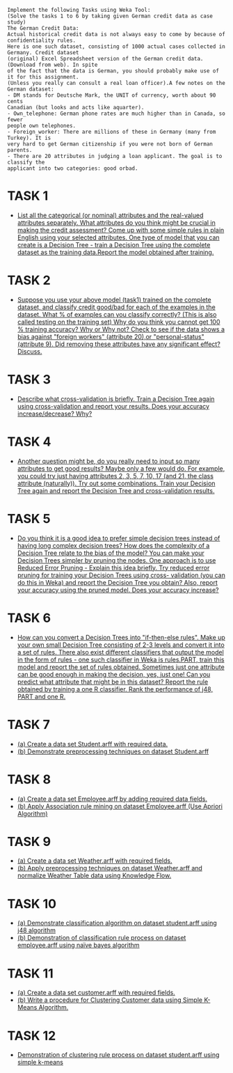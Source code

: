 ```
Implement the following Tasks using Weka Tool:
(Solve the tasks 1 to 6 by taking given German credit data as case study)
The German Credit Data:
Actual historical credit data is not always easy to come by because of confidentiality rules. 
Here is one such dataset, consisting of 1000 actual cases collected in Germany. Credit dataset 
(original) Excel Spreadsheet version of the German credit data. (Download from web). In spite 
of the fact that the data is German, you should probably make use of it for this assignment. 
(Unless you really can consult a real loan officer).A few notes on the German dataset:
- DM stands for Deutsche Mark, the UNIT of currency, worth about 90 cents 
Canadian (but looks and acts like aquarter).
- Own_telephone: German phone rates are much higher than in Canada, so fewer 
people own telephones.
- Foreign_worker: There are millions of these in Germany (many from Turkey). It is 
very hard to get German citizenship if you were not born of German parents.
- There are 20 attributes in judging a loan applicant. The goal is to classify the 
applicant into two categories: good orbad.
```
# TASK 1
- [List all the categorical (or nominal) attributes and the real-valued attributes separately. What attributes do you think might be crucial in making the credit assessment? Come up with some simple rules in plain English using your selected attributes. One type of model that you can create is a Decision Tree - train a Decision Tree using the complete dataset as the training data.Report the model obtained after training.](https://github.com/prabhasg03/Task-Codes/tree/Data-Warehousing-and-Data-Mining/DWDM/Task%201)
# TASK 2
- [Suppose you use your above model (task1) trained on the complete dataset, and classify credit good/bad for each of the examples in the dataset. What % of examples can you classify correctly? (This is also called testing on the training set) Why do you think you cannot get 100 % training accuracy? Why or Why not? Check to see if the data shows a bias against "foreign workers" (attribute 20),or "personal-status"(attribute 9). Did removing these attributes have any significant effect? Discuss.](https://github.com/prabhasg03/Task-Codes/tree/Data-Warehousing-and-Data-Mining/DWDM/Task%202)
# TASK 3
- [Describe what cross-validation is briefly. Train a Decision Tree again using cross-validation and report your results. Does your accuracy increase/decrease? Why?](https://github.com/prabhasg03/Task-Codes/tree/Data-Warehousing-and-Data-Mining/DWDM/Task%203)
# TASK 4
- [Another question might be, do you really need to input so many attributes to get good results? Maybe only a few would do. For example, you could try just having attributes 2, 3, 5, 7, 10, 17 (and 21, the class attribute (naturally)). Try out some combinations. Train your Decision Tree again and report the Decision Tree and cross-validation results.](https://github.com/prabhasg03/Task-Codes/tree/Data-Warehousing-and-Data-Mining/DWDM/Task%204)
# TASK 5
- [Do you think it is a good idea to prefer simple decision trees instead of having long complex decision trees? How does the complexity of a Decision Tree relate to the bias of the model? You can make your Decision Trees simpler by pruning the nodes. One approach is to use Reduced Error Pruning - Explain this idea briefly. Try reduced error pruning for training your Decision Trees using cross- validation (you can do this in Weka) and report the Decision Tree you obtain? Also, report your accuracy using the pruned model. Does your accuracy increase?](https://github.com/prabhasg03/Task-Codes/tree/Data-Warehousing-and-Data-Mining/DWDM/Task%205)
# TASK 6
- [How can you convert a Decision Trees into "if-then-else rules". Make up your own small Decision Tree consisting of 2-3 levels and convert it into a set of rules. There also exist different 
classifiers that output the model in the form of rules - one such classifier in Weka is rules.PART, train this model and report the set of rules obtained. Sometimes just one attribute can 
be good enough in making the decision, yes, just one! Can you predict what attribute that might  be in this dataset? Report the rule obtained by training a one R classifier. Rank the performance 
of j48, PART and one R.](https://github.com/prabhasg03/Task-Codes/tree/Data-Warehousing-and-Data-Mining/DWDM/Task%207)
# TASK 7
 - [(a) Create a data set Student.arff with required data.](https://github.com/prabhasg03/Task-Codes/tree/Data-Warehousing-and-Data-Mining/DWDM/Task%207/7a)
 - [(b) Demonstrate preprocessing techniques on dataset Student.arff](https://github.com/prabhasg03/Task-Codes/tree/Data-Warehousing-and-Data-Mining/DWDM/Task%207/7b)
# TASK 8
- [(a) Create a data set Employee.arff by adding required data fields.](https://github.com/prabhasg03/Task-Codes/tree/Data-Warehousing-and-Data-Mining/DWDM/Task%208/8a)
- [(b) Apply Association rule mining on dataset Employee.arff (Use Apriori Algorithm)](https://github.com/prabhasg03/Task-Codes/tree/Data-Warehousing-and-Data-Mining/DWDM/Task%208/8b)
# TASK 9
- [(a) Create a data set Weather.arff with required fields.](https://github.com/prabhasg03/Task-Codes/tree/Data-Warehousing-and-Data-Mining/DWDM/Task%209/9a)
- [(b) Apply preprocessing techniques on dataset Weather.arff and normalize Weather Table data using Knowledge Flow.](https://github.com/prabhasg03/Task-Codes/tree/Data-Warehousing-and-Data-Mining/DWDM/Task%209/9b)
# TASK 10
- [(a) Demonstrate classification algorithm on dataset student.arff using j48 algorithm]()
- [(b) Demonstration of classification rule process on dataset employee.arff using naïve bayes algorithm]()
# TASK 11
- [(a) Create a data set customer.arff with required fields.]()
- [(b) Write a procedure for Clustering Customer data using Simple K-Means Algorithm.]()
# TASK 12
- [Demonstration of clustering rule process on dataset student.arff using simple k-means]()
